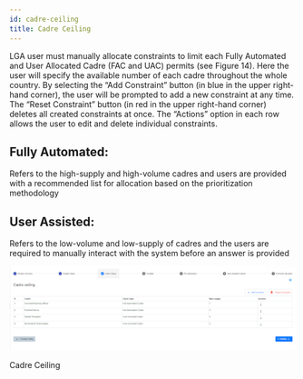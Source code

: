 ```yaml
---
id: cadre-ceiling
title: Cadre Ceiling
---
```


LGA user must manually allocate constraints to limit each Fully Automated and User Allocated Cadre (FAC and UAC) permits (see Figure 14). Here the user will specify the available number of each cadre throughout the whole country. By selecting the “Add Constraint” button (in blue in the upper right-hand corner), the user will be prompted to add a new constraint at any time. The “Reset Constraint” button (in red in the upper right-hand corner) deletes all created constraints at once. The “Actions” option in each row allows the user to edit and delete individual constraints.

## Fully Automated:

Refers to the high-supply and high-volume cadres and users are provided with a recommended list for allocation based on the prioritization methodology

## User Assisted:

Refers to the low-volume and low-supply of cadres and the users are required to manually interact with the system before an answer is provided

![img alt](/img/cadre_ceiling.png)

Cadre Ceiling
